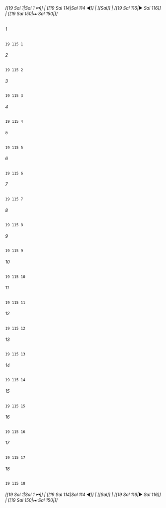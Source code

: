 
###### [[19 Sal 1|Sal 1 ⏮]] | [[19 Sal 114|Sal 114 ◀]] | [[Sal]] | [[19 Sal 116|▶ Sal 116]] | [[19 Sal 150|⏭ Sal 150|]]

###### 1
``` verse
19 115 1 
```
###### 2
``` verse
19 115 2 
```
###### 3
``` verse
19 115 3 
```
###### 4
``` verse
19 115 4 
```
###### 5
``` verse
19 115 5 
```
###### 6
``` verse
19 115 6 
```
###### 7
``` verse
19 115 7 
```
###### 8
``` verse
19 115 8 
```
###### 9
``` verse
19 115 9 
```
###### 10
``` verse
19 115 10 
```
###### 11
``` verse
19 115 11 
```
###### 12
``` verse
19 115 12 
```
###### 13
``` verse
19 115 13 
```
###### 14
``` verse
19 115 14 
```
###### 15
``` verse
19 115 15 
```
###### 16
``` verse
19 115 16 
```
###### 17
``` verse
19 115 17 
```
###### 18
``` verse
19 115 18 
```

###### [[19 Sal 1|Sal 1 ⏮]] | [[19 Sal 114|Sal 114 ◀]] | [[Sal]] | [[19 Sal 116|▶ Sal 116]] | [[19 Sal 150|⏭ Sal 150|]]

